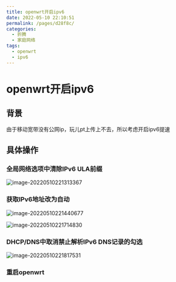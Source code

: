 ```yaml
---
title: openwrt开启ipv6
date: 2022-05-10 22:10:51
permalink: /pages/d28f8c/
categories:
  - 折腾
  - 家庭网络
tags:
  - openwrt
  - ipv6
---
```

# openwrt开启ipv6



## 背景

由于移动宽带没有公网ip，玩儿pt上传上不去，所以考虑开启ipv6提速





## 具体操作



### 全局网络选项中清除IPv6 ULA前缀

![image-20220510221313367](http://storyxc.com/images/blog/image-20220510221313367.png)

### 获取IPv6地址改为自动

![image-20220510221440677](http://storyxc.com/images/blog/image-20220510221440677.png)

![image-20220510221714830](http://storyxc.com/images/blog/image-20220510221714830.png)

### DHCP/DNS中取消禁止解析IPv6 DNS记录的勾选

![image-20220510221817531](http://storyxc.com/images/blog/image-20220510221817531.png)

### 重启openwrt